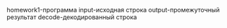 homework1-программа 
input-исходная строка
output-промежуточный результат
decode-декодированный строка
